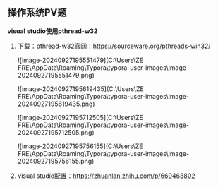 ## **操作系统PV题**

**visual studio使用pthread-w32**

1. 下载：pthread-w32官网：https://sourceware.org/pthreads-win32/

   ![image-20240927195551479](C:\Users\ZE FRE\AppData\Roaming\Typora\typora-user-images\image-20240927195551479.png)

   ![image-20240927195619435](C:\Users\ZE FRE\AppData\Roaming\Typora\typora-user-images\image-20240927195619435.png)

   ![image-20240927195712505](C:\Users\ZE FRE\AppData\Roaming\Typora\typora-user-images\image-20240927195712505.png)

   

   ![image-20240927195756155](C:\Users\ZE FRE\AppData\Roaming\Typora\typora-user-images\image-20240927195756155.png)

2. visual studio配置：https://zhuanlan.zhihu.com/p/669463802